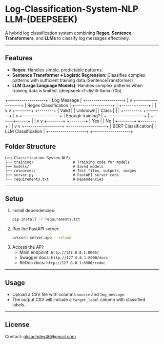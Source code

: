 # Log-Classification-System-NLP LLM-(DEEPSEEK)


A hybrid log classification system combining **Regex**, **Sentence Transformers**, and **LLMs** to classify log messages effectively.

---

## **Features**
- **Regex**: Handles simple, predictable patterns.
- **Sentence Transformer + Logistic Regression**: Classifies complex patterns with sufficient training data.(SentenceTransformer)
- **LLM (Large Language Models)**: Handles complex patterns when training data is limited. (deepseek-r1-distill-llama-70b)

+-------------------+
|   Log Message     |
+-------------------+
          |
          v
+-------------------+
| Regex Classification |
+-------------------+
          |
   +------+------+
   |             |
   v             v
+--------+    +--------+
| Valid  |    | Unknown|
| Class  |    |        |
+--------+    +--------+
          |
          v
+-------------------+
| Enough training?  |
+-------------------+
          |
   +------+------+
   |             |
   v             v
+--------+    +--------+
|  Yes   |    |   No   |
+--------+    +--------+
          |             |
          v             v
+-------------------+  +-------------------+
| BERT Classification|  | LLM Classification |
+-------------------+  +-------------------+


## **Folder Structure**
```
Log-Classification-System-NLP/
├── training/                  # Training code for models
├── models/                    # Saved models
├── resources/                 # Test files, outputs, images
├── server.py                  # FastAPI server code
└── requirements.txt           # Dependencies
```

---

## **Setup**
1. Install dependencies:
   ```bash
   pip install -r requirements.txt
   ```
2. Run the FastAPI server:
   ```bash
   uvicorn server:app --reload
   ```
3. Access the API:
   - Main endpoint: `http://127.0.0.1:8000/`
   - Swagger docs: `http://127.0.0.1:8000/docs`
   - ReDoc docs: `http://127.0.0.1:8000/redoc`

---

## **Usage**
- Upload a CSV file with columns `source` and `log_message`.
- The output CSV will include a `target_label` column with classified labels.

---

## **License**

Contact: [gksachdev46@gmail.com](mailto:gksachdev46@gmail.com)
